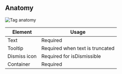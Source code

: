 
## Anatomy

![Tag anatomy](/assets/components/tag/tag-anatomy.png)

| Element          | Usage                          |
|------------------|------------------------------- |
| Text             | Required                       |
| Tooltip           | Required when text is truncated|
| Dismiss icon     | Required for isDismissible     |
| Container        | Required                       |
